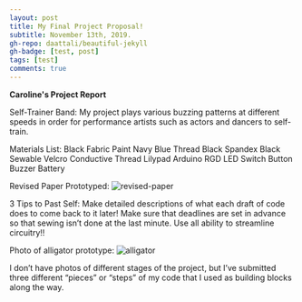 ```yaml
---
layout: post
title: My Final Project Proposal!
subtitle: November 13th, 2019.
gh-repo: daattali/beautiful-jekyll
gh-badge: [test, post]
tags: [test]
comments: true
---
```


__Caroline's Project Report__

Self-Trainer Band: My project plays various buzzing patterns at different speeds in order for performance artists such as actors and dancers to self-train.

Materials List:
Black Fabric Paint
Navy Blue Thread
Black Spandex
Black Sewable Velcro
Conductive Thread
Lilypad Arduino
RGD LED Switch
Button
Buzzer
Battery

Revised Paper Prototyped:
![revised-paper](https://cef3.github.io/img/revised-paper.jpeg)

3 Tips to Past Self:
Make detailed descriptions of what each draft of code does to come back to it later!
Make sure that deadlines are set in advance so that sewing isn’t done at the last minute.
Use all ability to streamline circuitry!!

Photo of alligator prototype:
![alligator](https://cef3.github.io/img/alligator.png)

I don’t have photos of different stages of the project, but I’ve submitted three different “pieces” or “steps” of my code that I used as building blocks along the way.
